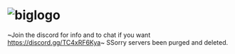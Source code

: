 # ![biglogo](https://user-images.githubusercontent.com/29980512/158058730-44eb872c-1ecb-4bf7-affe-554ac73c357f.png)
~Join the discord for info and to chat if you want
https://discord.gg/TC4xRF6Kya~
SSorry servers been purged and deleted.
